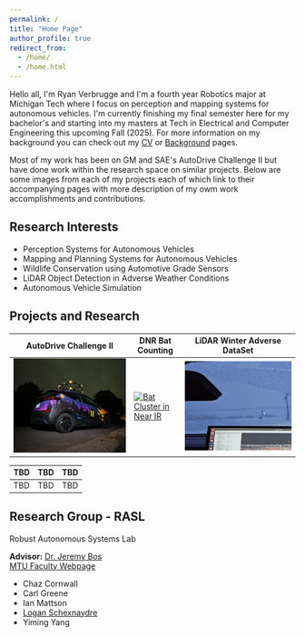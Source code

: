 ```yaml
---
permalink: /
title: "Home Page"
author_profile: true
redirect_from: 
  - /home/
  - /home.html
---
```


Hello all, I'm Ryan Verbrugge and I'm a fourth year Robotics major at Michigan Tech where I focus on perception and mapping systems for autonomous vehicles. I'm currently finishing my final semester here for my bachelor's and starting into my masters at Tech in Electrical and Computer Engineering this upcoming Fall (2025). For more information on my background you can check out my [CV](https://rcverbru.github.io/cv/) or [Background](https://rcverbru.github.io/background/) pages.

Most of my work has been on GM and SAE's AutoDrive Challenge II but have done work within the research space on similar projects. Below are some images from each of my projects each of which link to their accompanying pages with more description of my owm work accomplishments and contributions.

## Research Interests

* Perception Systems for Autonomous Vehicles
* Mapping and Planning Systems for Autonomous Vehicles
* Wildlife Conservation using Automotive Grade Sensors
* LiDAR Object Detection in Adverse Weather Conditions
* Autonomous Vehicle Simulation

## Projects and Research

| AutoDrive Challenge II | DNR Bat Counting | LiDAR Winter Adverse DataSet |
| -- | -- | -- |
| [![AutoDrive Bolt Under Northern Lights](../images/autodrive/bolt_cropped.jpg)](https://rcverbru.github.io/autodrive/) | [![Bat Cluster in Near IR](../images/bats/near_IR_cluster.png)](https://rcverbru.github.io/bats/) | [![winter](../images/snow_stuff/laptop_dark_cropped.jpg)](https://rcverbru.github.io/winter-data/) |

| TBD | TBD | TBD |
| -- | -- | -- |
| TBD | TBD | TBD |

## Research Group - RASL

Robust Autonomous Systems Lab

__Advisor:__ [Dr. Jeremy Bos](https://pages.mtu.edu/~jpbos/Jeremys_Homepage/Home.html)\
[MTU Faculty Webpage](https://www.mtu.edu/ece/department/faculty/bos/)

* Chaz Cornwall
* Carl Greene
* Ian Mattson
* [Logan Schexnaydre](https://lpschexn.github.io/)
* Yiming Yang
